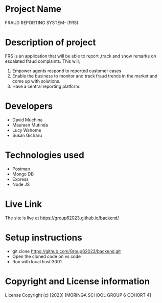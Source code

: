 # Project Name

FRAUD REPORTING SYSTEM- (FRS)

# Description of project

FRS is an application that will be able to report ,track and show remarks on escalated fraud complaints. This will; 
1.	Empower agents respond to reported customer cases 
2.	Enable the business to monitor and track fraud trends in the market and come up with solutions.
3.  Have a central reporting platform.

# Developers

- David Muchina
- Maureen Mutinda
- Lucy Wahome
- Susan Gicharu

# Technologies used

- Postman
- Mongo DB
- Express
- Node JS

 # Live Link
  The site is live at https://group62023.github.io/backend/

# Setup instructions

- git clone https://github.com/Group62023/backend.git
- Open the cloned code on vs code
- Run with local host:3001

# Copyright and License information
License Copyright (c) [2023] [MORINGA SCHOOL GROUP 6 COHORT 4]
